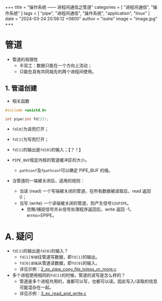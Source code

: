 +++
title = "操作系统 —— 进程间通信之管道"
categories = [ "进程间通信", "操作系统" ]
tags = [ "pipe", "进程间通信", "操作系统", "application", "linux" ]
date = "2024-03-24 20:58:12 +0800"
author = "isshe"
image = "image.jpg"
+++



# 管道

* 管道的局限性
    * 半双工：数据只能在一个方向上流动；
    * 只能在具有共同祖先的两个进程间使用。

## 1. 管道创建
* 相关函数
```c
#include <unistd.h>

int pipe(int fd[2]);
```
* `fd[0]`为读而打开；
* `fd[1]`为写而打开；
* `fd[1]`的输出是`fd[0]`的输入；【？！】
* `PIPE_BUF`规定内核的管道缓冲区的大小。
    * `pathconf`及`fpathconf`可以确定 PIPE_BUF 的值。

* 当管道的一端被关闭后，适用的规则：
    * 当读 (read) 一个写端被关闭的管道，在所有数据被读取后，read 返回 0；
    * 当写 (write) 一个读端被关闭的管道，则产生信号`SIGPIPE`。
        * 忽略/捕捉信号并从信号处理程序返回后，write 返回 -1，errno=EPIPE。

# A. 疑问
* `fd[1]`的输出是`fd[0]`的输入？
    * `fd[1]写端`往管道写数据，即`fd[1]`的输出。
    * `fd[0]读端`从管道读数据，即`fd[0]`的输入。
    * 详见示例：[2_ex_pipe_copy_file_toless_or_more.c](Examples/2_ex_pipe_copy_file_to_less_or_more.c)
* 多个进程使用相同的`fd[2]`的时候，管道的读写是怎么样的？
    * 管道是多个进程共用的，谁都可以写，也都可以读。因此写入/读取的信息可能混杂在一起。
    * 详见示例：[3_ex_read_and_write.c](Examples/3_ex_read_and_write.c)
